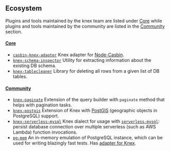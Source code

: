 ## Ecosystem

Plugins and tools maintained by the knex team are listed under [Core](#core) while plugins and tools maintained by the community are listed in the [Community](#community) section.

#### [Core](#core)
- [`casbin-knex-adapter`](https://github.com/knex/casbin-knex-adapter) Knex adapter for [Node-Casbin](https://github.com/casbin/node-casbin).
- [`knex-schema-inspector`](https://github.com/knex/knex-schema-inspector) Utility for extracting information about the existing DB schema.
- [`knex-tablecleaner`](https://github.com/kibertoad/knex-tablecleaner) Library for deleting all rows from a given list of DB tables.

#### [Community](#community)  
- [`knex-paginate`](https://github.com/felixmosh/knex-paginate) Extension of the query builder with `paginate` method that helps with pagination tasks.
- [`knex-postgis`](https://github.com/jfgodoy/knex-postgis) Extension of Knex with [PostGIS](https://postgis.net/) (geographic objects in PostgreSQL) support.
- [`knex-serverless-mysql`](https://github.com/MatissJanis/knex-serverless-mysql) Knex dialect for usage with [`serverless-mysql`](https://github.com/jeremydaly/serverless-mysql): persist database connection over multiple serverless (such as AWS Lambda) function invocations.
- [`pg-mem`](https://github.com/oguimbal/pg-mem) An in-memory emulation of PostgreSQL instance, which can be used for writing blazingly fast tests. Has [adapter for Knex](https://github.com/oguimbal/pg-mem/wiki/Libraries-adapters#-knex).
